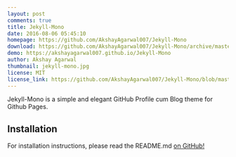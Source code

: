 ```yaml
---
layout: post
comments: true
title: Jekyll-Mono
date: 2016-08-06 05:45:10
homepage: https://github.com/AkshayAgarwal007/Jekyll-Mono
download: https://github.com/AkshayAgarwal007/Jekyll-Mono/archive/master.zip
demo: https://akshayagarwal007.github.io/Jekyll-Mono
author: Akshay Agarwal
thumbnail: jekyll-mono.jpg
license: MIT
license_link: https://github.com/AkshayAgarwal007/Jekyll-Mono/blob/master/LICENSE.txt
---
```


Jekyll-Mono is a simple and elegant GitHub Profile cum Blog theme for Github Pages.

## Installation

For installation instructions, please read the README.md [on GitHub!](https://github.com/AkshayAgarwal007/Jekyll-Mono)
